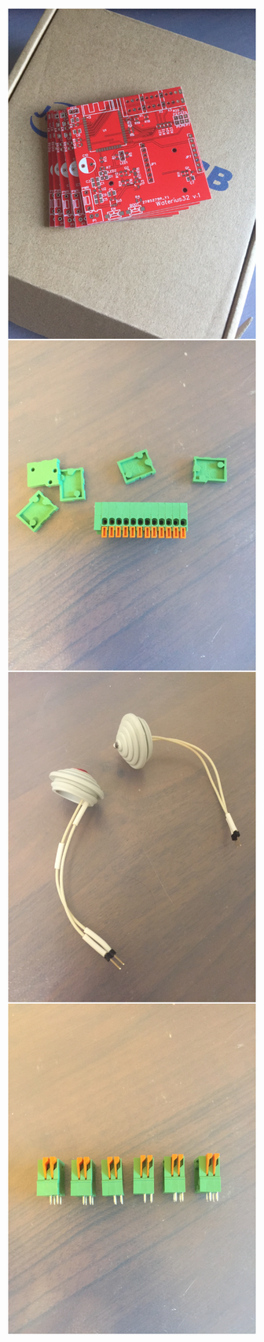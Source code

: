 ![](images/IMG_7866.JPG "Boards")
![](images/IMG_7868.JPG "")
![](images/IMG_7869.JPG "")
![](images/IMG_7867.JPG "")